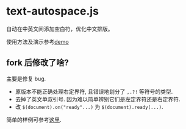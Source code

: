 text-autospace.js
=================

自动在中英文间添加空白符，优化中文排版。

使用方法及演示参考[demo](http://mastermay.github.io/text-autospace.js/)

## fork 后修改了啥?

主要是修复 bug. 

- 原版本不能正确处理右定界符, 且错误地划分了 `,.?!` 等符号的类型. 
- 去掉了英文单双引号. 因为难以简单辨别它们是左定界符还是右定界符.
- 改 `$(document).on("ready"...)` 为 `$(document).ready(...)`. 

简单的样例可参考[这里](https://tools.beardic.cn/test/).